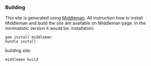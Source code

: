 ### Building
This site is generated using [Middleman](https://middlemanapp.com/).
All instruction how to install Middleman and build the site are available on Middleman page. In the minimalistic version it would be:
installation:
``` shell
gem install middleman
bundle install
```
building site:
``` shell
middleman build
```
